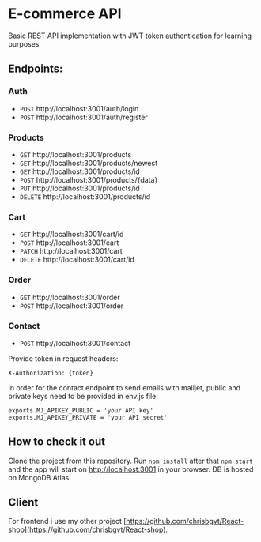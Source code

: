 # E-commerce API

Basic REST API implementation with JWT token authentication for learning purposes
## Endpoints:
### Auth
- `POST` http://localhost:3001/auth/login 
- `POST` http://localhost:3001/auth/register
### Products
- `GET` http://localhost:3001/products
- `GET` http://localhost:3001/products/newest
- `GET` http://localhost:3001/products/id
- `POST` http://localhost:3001/products/{data}
- `PUT` http://localhost:3001/products/id
- `DELETE` http://localhost:3001/products/id
### Cart
- `GET` http://localhost:3001/cart/id
- `POST` http://localhost:3001/cart
- `PATCH` http://localhost:3001/cart
- `DELETE` http://localhost:3001/cart/id
### Order
- `GET` http://localhost:3001/order
- `POST` http://localhost:3001/order
### Contact
- `POST` http://localhost:3001/contact


Provide token in request headers:
```
X-Authorization: {token}
```

In order for the contact endpoint to send emails with mailjet, public and private keys need to be provided in env.js file:
```
exports.MJ_APIKEY_PUBLIC = 'your API key'
exports.MJ_APIKEY_PRIVATE = 'your API secret'
```


## How to check it out

Clone the project from this repository. Run `npm install` after that `npm start` and the app will start on [http://localhost:3001](http://localhost:3001) in your browser. DB is hosted on MongoDB Atlas.

## Client

For frontend i use my other project [https://github.com/chrisbgvt/React-shop](https://github.com/chrisbgvt/React-shop).